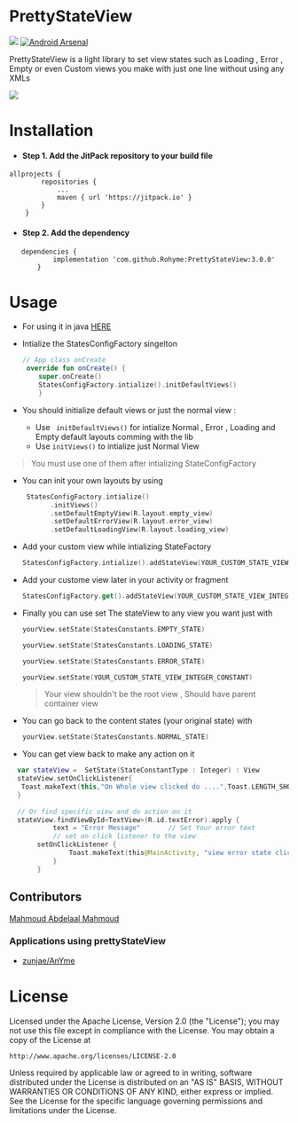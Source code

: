 # PrettyStateView

[![](https://jitpack.io/v/Rohyme/PrettyStateView.svg)](https://jitpack.io/#Rohyme/PrettyStateView)  [![Android Arsenal]( https://img.shields.io/badge/Android%20Arsenal-PrettyStateView-green.svg?style=flat )]( https://android-arsenal.com/details/1/7299 )


PrettyStateView is a light library to set view states such as Loading , Error , Empty or even Custom views you make with just one line without using any XMLs


<img src="https://github.com/Tripl3Dev/PrettyStateView/blob/master/states.gif">


# Installation
- #### Step 1. Add the JitPack repository to your build file 



```
allprojects {
		repositories {
			...
			maven { url 'https://jitpack.io' }
		}
	}
 ```
 
- #### Step 2. Add the dependency
 ```
 	dependencies {
	        implementation 'com.github.Rohyme:PrettyStateView:3.0.0'	
		}
  ```
  
  
  # Usage 
-  For using it in java [HERE](https://github.com/Rohyme/PrettyStateView/blob/master/javaReadme.md) 
	
-  Intialize the StatesConfigFactory singelton 
 
    ```kotlin
    // App class onCreate
     override fun onCreate() {
        super.onCreate()
        StatesConfigFactory.intialize().initDefaultViews()
        }
    ```
- You should initialize default views or just the normal view  :
	- Use ``` initDefaultViews()``` for intialize Normal , Error , Loading and Empty default layouts comming with the lib    
	- Use ```initViews()``` to intialize just Normal View 
> You must use one of them after intializing StateConfigFactory
  
- You can init your own layouts by using 
     ```kotlin
      StatesConfigFactory.intialize()
      	    .initViews()
            .setDefaultEmptyView(R.layout.empty_view)
            .setDefaultErrorView(R.layout.error_view)
            .setDefaultLoadingView(R.layout.loading_view)
     ```
 
 - Add your custom view while intializing StateFactory 
 
   ```kotlin 
   StatesConfigFactory.intialize().addStateView(YOUR_CUSTOM_STATE_VIEW_INTEGER_CONSTANT,R.layout.your_custom_layout) 
   ```

- Add your custome view later in your activity or fragment 

    ```kotlin
    StatesConfigFactory.get().addStateView(YOUR_CUSTOM_STATE_VIEW_INTEGER_CONSTANT,R.layout.your_custom_layout)
    ```

- Finally you can use set The stateView to any view you want just with
 
    ```kotlin
    yourView.setState(StatesConstants.EMPTY_STATE)
    ```
    
    ```kotlin
    yourView.setState(StatesConstants.LOADING_STATE)
    ```
    
    ```kotlin
    yourView.setState(StatesConstants.ERROR_STATE)
    ```
    
    ```kotlin
    yourView.setState(YOUR_CUSTOM_STATE_VIEW_INTEGER_CONSTANT)
    ```     
    
    > Your view shouldn't be the root view , Should have parent container view

- You can go back to the content states (your original state) with 
  
    ```kotlin
    yourView.setState(StatesConstants.NORMAL_STATE)
    ```

- You can get view back to make any action on it 
 ```kotlin 
   var stateView =  SetState(StateConstantType : Integer) : View
   stateView.setOnClickListener{
    Toast.makeText(this,"On Whole view clicked do ....",Toast.LENGTH_SHORT).show()
   }
   
   // Or find specific view and do action on it 
   stateView.findViewById<TextView>(R.id.textError).apply {
            text = "Error Message"		 // Set Your error text 
            // set on click listener to the view
	    setOnClickListener {
                Toast.makeText(this@MainActivity, "view error state clicked", Toast.LENGTH_SHORT).show()
            }
        }
 ```
 
 
 ## Contributors
 
 [Mahmoud Abdelaal Mahmoud](https://github.com/MahmoudAbdelaalMahmoud)
 
  ### Applications using prettyStateView
  
  - [zunjae/AnYme](https://github.com/zunjae/AnYme)



# License
Licensed under the Apache License, Version 2.0 (the "License");
you may not use this file except in compliance with the License.
You may obtain a copy of the License at

    http://www.apache.org/licenses/LICENSE-2.0

Unless required by applicable law or agreed to in writing, software
distributed under the License is distributed on an "AS IS" BASIS,
WITHOUT WARRANTIES OR CONDITIONS OF ANY KIND, either express or implied.
See the License for the specific language governing permissions and
limitations under the License.
